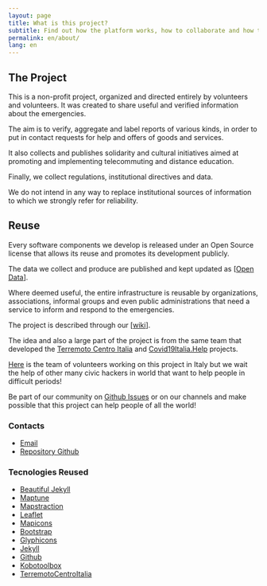 ```yaml
---
layout: page
title: What is this project?
subtitle: Find out how the platform works, how to collaborate and how to make reports
permalink: en/about/
lang: en
---
```



## The Project

This is a non-profit project, organized and directed entirely by volunteers and volunteers. It was created to share useful and verified information about the emergencies.

The aim is to verify, aggregate and label reports of various kinds, in order to put in contact requests for help and offers of goods and services.

It also collects and publishes solidarity and cultural initiatives aimed at promoting and implementing telecommuting and distance education.

Finally, we collect regulations, institutional directives and data.

We do not intend in any way to replace institutional sources of information to which we strongly refer for reliability.

## Reuse

Every software components we develop is released under an Open Source license that allows its reuse and promotes its development publicly.

The data we collect and produce are published and kept updated as [[Open Data](https://europehelp.info/opendata/)].

Where deemed useful, the entire infrastructure is reusable by organizations, associations, informal groups and even public administrations that need a service to inform and respond to the emergencies.

The project is described through our [[wiki](https://www.europehelp.info/en/wiki/)].

The idea and also a large part of the project is from the same team that developed the [Terremoto Centro Italia](https://www.terremotocentroitalia.info/)
and [Covid19Italia.Help](www.covid19italia.help) projects.

[Here](https://www.europehelp.info/about/) is the team of volunteers working on this project in Italy but we wait the help of other many civic hackers in world that want to help people in difficult periods!

Be part of our community on [Github Issues](https://github.com/emergenzeHack/europehelp.info/issues) or on our channels and make possible that this project can help people of all the world!

### Contacts

- [Email](mailto:europehelp.info@gmail.com)
- [Repository Github](https://github.com/emergenzeHack/europehelp.info)

### Tecnologies Reused

- [Beautiful Jekyll](https://deanattali.com/beautiful-jekyll/)
- [Maptune](https://github.com/gjrichter/maptune)
- [Mapstraction](http://mapstraction.com)
- [Leaflet](http://leafletjs.com)
- [Mapicons](http://mapicons.nicolasmollet.com)
- [Bootstrap](http://getbootstrap.com/)
- [Glyphicons](http://glyphicons.com)
- [Jekyll](https://jekyllrb.com/)
- [Github](http://www.github.com)
- [Kobotoolbox](https://www.kobotoolbox.org/)
- [TerremotoCentroItalia](http://www.terremotocentroitalia.info)

